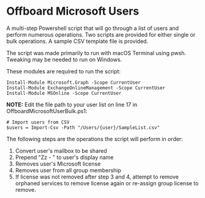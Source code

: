 # Offboard Microsoft Users

A multi-step Powershell script that will go through a list of users and perform numerous operations. 
Two scripts are provided for either single or bulk operations. A sample CSV template file is provided.

The script was made primarily to run with macOS Terminal using pwsh. Tweaking may be needed to run on Windows.

These modules are required to run the script:
```
Install-Module Microsoft.Graph -Scope CurrentUser
Install-Module ExchangeOnlineManagement -Scope CurrentUser
Install-Module MSOnline -Scope CurrentUser
```

**NOTE:** Edit the file path to your user list on line 17 in OffboardMicrosoftUserBulk.ps1:
```
# Import users from CSV
$users = Import-Csv -Path "/Users/{user}/SampleList.csv"
```

The following steps are the operations the script will perform in order:

1. Convert user's mailbox to be shared
2. Prepend "Zz - " to user's display name
3. Removes user's Microsoft license
4. Removes user from all group membership
5. If license was not removed after step 3 and 4, attempt to remove orphaned services to remove license again or re-assign group license to remove.
